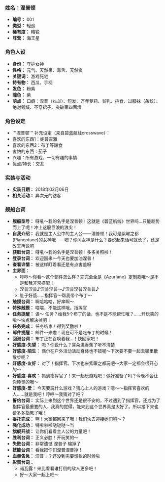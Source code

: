 ### 姓名：涅普顿
* **编号：** 001
* **类型：** 轻巡
* **稀有度：** 精锐
* **阵营：** 海王星


### 角色人设
* **身份：** 守护女神
* **性格：** 元气、天然呆、毒舌、天然疯
* **关键词：** 游戏死宅
* **持有物：** 西瓜、手柄
* **发色：** 粉紫
* **瞳色：** 紫
* **萌点：** 口癖：涅普（ねぷ）、短发、万年萝莉、贫乳、挑食、过膝袜（条纹）、绝对领域、不穿裙子、突破第四面墙


### 角色设定
* '''涅普顿''' 补充设定（来自碧蓝航线crosswave）：
* 喜欢的东西1：妮普吉雅
* 喜欢的东西2：布丁等甜食
* 害怕的东西：茄子
* 兴趣：所有游戏、一切有趣的事情
* 优点/特长：交友


### 实装与活动
* **实装日期：** 2018年02月06日
* **相关活动：** 异次元的访客


### 舰船台词
* **舰船型号：** 呀吼～我的名字是涅普顿！这就是《碧蓝航线》世界吗…只能趁势而上了呢！冲上这股巨浪的浪尖！
* **自我介绍：** 我就是主人公中的主人公——涅普顿！我可是紫曜之都(Planeptune)的女神哦——嗯？你问女神是什么？要说起来话可就长了，还是改天再说吧
* **获取台词：** 呀吼～我的名字是涅普顿！多多关照啦！
* **登录台词：** 欢迎回来～今天也要加油涅普！
* **查看详情：** 被这样盯着看还是有点害羞呀
* **主界面：**
  * 哼哼～你看～这个部件怎么样？完完全全是《Azurlane》定制款哦～是不是和我非常搭配！
  * 涅普涅普♪涅普涅普～♪涅普涅普涅普普♪
  * 肚子好饿……指挥官～帮我带个布丁～
* **触摸台词：** 啊哈哈哈，好痒啊～
* **特殊触摸：** 喂喂，不能这样哦，指挥官
* **任务提醒：** 诶～ 任务？给我5个布丁的话，也不是不能帮忙哦？……开玩笑的啦～快点解决掉吧！
* **任务完成：** 任务结束！得到奖励啦！
* **邮件提醒：** 邮件～来啦！现在可不是吃布丁的时候！
* **回港台词：** 布丁正在召唤着我…！快回家吧！
* **好感度-失望：** 呃？你说什么？耳朵进香蕉了听不清楚
* **好感度-陌生：** 偶尔在户外活动活动身体也不错呢～下次要不要一起去哪里散散步呢？
* **好感度-友好：** 对了！指挥官。下次也来紫曜之都玩吧～大家一定都会很开心的～
* **好感度-喜欢：** 抓到指挥官了！来一起玩游戏吧！做好准备了吗？今晚不会让你睡觉的哦～
* **好感度-爱：** 今天要玩什么游戏？猜心上人的游戏？嗯～～指挥官喜欢的人……就是我吧！哼哼～我猜对了吧？
* **誓约台词：** 实际上来到这个世界还是很不安的，不过遇到了指挥官，还成为了指挥官最重要的人…我真的觉得，能来到这个世界真是太好了。所以接下来也请多多指教了哦！
* **委托完成：** 啊！大家都回来了哦！我们快去迎接她们吧～？
* **强化成功：** 锵啦啦啦哒哒哒～当
* **旗舰开战：** 让你们看看主人公的力量吧！
* **胜利台词：** 正义必胜！开玩笑的～
* **失败台词：** 非常遗憾 涅普子 输掉了
* **技能台词：** 看我把你们涅普涅普掉！
* **血量告急：** 涅普！？还没到需要慌张的时候啦
* **彩蛋台词：**
  * 诺瓦露！来比看看谁打倒的敌人更多吧！
  * 好～大家一起上吧～
